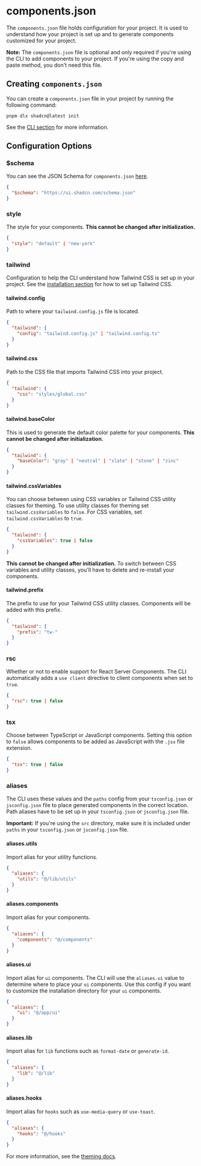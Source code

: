 # components.json

The `components.json` file holds configuration for your project. It is used to understand how your project is set up and to generate components customized for your project.

**Note:** The `components.json` file is optional and only required if you're using the CLI to add components to your project. If you're using the copy and paste method, you don't need this file.

## Creating `components.json`

You can create a `components.json` file in your project by running the following command:

```shell
pnpm dlx shadcn@latest init
```

See the [CLI section](/docs/cli) for more information.

## Configuration Options

### $schema

You can see the JSON Schema for `components.json` [here](https://ui.shadcn.com/schema.json).

```json
{
  "$schema": "https://ui.shadcn.com/schema.json"
}
```

### style

The style for your components. **This cannot be changed after initialization.**

```json
{
  "style": "default" | "new-york"
}
```

### tailwind

Configuration to help the CLI understand how Tailwind CSS is set up in your project. See the [installation section](/docs/installation) for how to set up Tailwind CSS.

#### tailwind.config

Path to where your `tailwind.config.js` file is located.

```json
{
  "tailwind": {
    "config": "tailwind.config.js" | "tailwind.config.ts"
  }
}
```

#### tailwind.css

Path to the CSS file that imports Tailwind CSS into your project.

```json
{
  "tailwind": {
    "css": "styles/global.css"
  }
}
```

#### tailwind.baseColor

This is used to generate the default color palette for your components. **This cannot be changed after initialization.**

```json
{
  "tailwind": {
    "baseColor": "gray" | "neutral" | "slate" | "stone" | "zinc"
  }
}
```

#### tailwind.cssVariables

You can choose between using CSS variables or Tailwind CSS utility classes for theming. To use utility classes for theming set `tailwind.cssVariables` to `false`. For CSS variables, set `tailwind.cssVariables` to `true`.

```json
{
  "tailwind": {
    "cssVariables": true | false
  }
}
```

**This cannot be changed after initialization.** To switch between CSS variables and utility classes, you'll have to delete and re-install your components.

#### tailwind.prefix

The prefix to use for your Tailwind CSS utility classes. Components will be added with this prefix.

```json
{
  "tailwind": {
    "prefix": "tw-"
  }
}
```

### rsc

Whether or not to enable support for React Server Components. The CLI automatically adds a `use client` directive to client components when set to `true`.

```json
{
  "rsc": true | false
}
```

### tsx

Choose between TypeScript or JavaScript components. Setting this option to `false` allows components to be added as JavaScript with the `.jsx` file extension.

```json
{
  "tsx": true | false
}
```

### aliases

The CLI uses these values and the `paths` config from your `tsconfig.json` or `jsconfig.json` file to place generated components in the correct location. Path aliases have to be set up in your `tsconfig.json` or `jsconfig.json` file.

**Important:** If you're using the `src` directory, make sure it is included under `paths` in your `tsconfig.json` or `jsconfig.json` file.

#### aliases.utils

Import alias for your utility functions.

```json
{
  "aliases": {
    "utils": "@/lib/utils"
  }
}
```

#### aliases.components

Import alias for your components.

```json
{
  "aliases": {
    "components": "@/components"
  }
}
```

#### aliases.ui

Import alias for `ui` components. The CLI will use the `aliases.ui` value to determine where to place your `ui` components. Use this config if you want to customize the installation directory for your `ui` components.

```json
{
  "aliases": {
    "ui": "@/app/ui"
  }
}
```

#### aliases.lib

Import alias for `lib` functions such as `format-date` or `generate-id`.

```json
{
  "aliases": {
    "lib": "@/lib"
  }
}
```

#### aliases.hooks

Import alias for `hooks` such as `use-media-query` or `use-toast`.

```json
{
  "aliases": {
    "hooks": "@/hooks"
  }
}
```

For more information, see the [theming docs](/docs/theming).